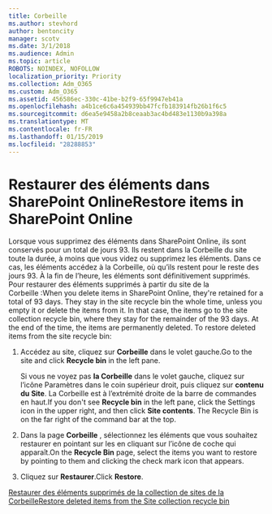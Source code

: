 ```yaml
---
title: Corbeille
ms.author: stevhord
author: bentoncity
manager: scotv
ms.date: 3/1/2018
ms.audience: Admin
ms.topic: article
ROBOTS: NOINDEX, NOFOLLOW
localization_priority: Priority
ms.collection: Adm_O365
ms.custom: Adm_O365
ms.assetid: 456586ec-330c-41be-b2f9-65f9947eb41a
ms.openlocfilehash: a4b1ce6c6a454939bb47fcfb183914fb26b1f6c5
ms.sourcegitcommit: d6ea5e9458a2b8ceaab3ac4bd483e1130b9a398a
ms.translationtype: MT
ms.contentlocale: fr-FR
ms.lasthandoff: 01/15/2019
ms.locfileid: "28288853"
---
```

# <a name="restore-items-in-sharepoint-online"></a><span data-ttu-id="fe256-102">Restaurer des éléments dans SharePoint Online</span><span class="sxs-lookup"><span data-stu-id="fe256-102">Restore items in SharePoint Online</span></span>

<span data-ttu-id="fe256-p101">Lorsque vous supprimez des éléments dans SharePoint Online, ils sont conservés pour un total de jours 93. Ils restent dans la Corbeille du site toute la durée, à moins que vous videz ou supprimez les éléments. Dans ce cas, les éléments accédez à la Corbeille, où qu’ils restent pour le reste des jours 93. À la fin de l’heure, les éléments sont définitivement supprimés. Pour restaurer des éléments supprimés à partir du site de la Corbeille :</span><span class="sxs-lookup"><span data-stu-id="fe256-p101">When you delete items in SharePoint Online, they're retained for a total of 93 days. They stay in the site recycle bin the whole time, unless you empty it or delete the items from it. In that case, the items go to the site collection recycle bin, where they stay for the remainder of the 93 days. At the end of the time, the items are permanently deleted. To restore deleted items from the site recycle bin:</span></span>
  
1. <span data-ttu-id="fe256-108">Accédez au site, cliquez sur **Corbeille** dans le volet gauche.</span><span class="sxs-lookup"><span data-stu-id="fe256-108">Go to the site and click **Recycle bin** in the left pane.</span></span> 
    
    <span data-ttu-id="fe256-p102">Si vous ne voyez pas **la Corbeille** dans le volet gauche, cliquez sur l’icône Paramètres dans le coin supérieur droit, puis cliquez sur **contenu du Site**. La Corbeille est à l’extrémité droite de la barre de commandes en haut.</span><span class="sxs-lookup"><span data-stu-id="fe256-p102">If you don't see **Recycle bin** in the left pane, click the Settings icon in the upper right, and then click **Site contents**. The Recycle Bin is on the far right of the command bar at the top.</span></span>
    
2. <span data-ttu-id="fe256-111">Dans la page **Corbeille** , sélectionnez les éléments que vous souhaitez restaurer en pointant sur les en cliquant sur l’icône de coche qui apparaît.</span><span class="sxs-lookup"><span data-stu-id="fe256-111">On the **Recycle Bin** page, select the items you want to restore by pointing to them and clicking the check mark icon that appears.</span></span> 
    
3. <span data-ttu-id="fe256-112">Cliquez sur **Restaurer**.</span><span class="sxs-lookup"><span data-stu-id="fe256-112">Click **Restore**.</span></span>
    
[<span data-ttu-id="fe256-113">Restaurer des éléments supprimés de la collection de sites de la Corbeille</span><span class="sxs-lookup"><span data-stu-id="fe256-113">Restore deleted items from the Site collection recycle bin</span></span>](https://go.microsoft.com/fwlink/?linkid=866439)
  

